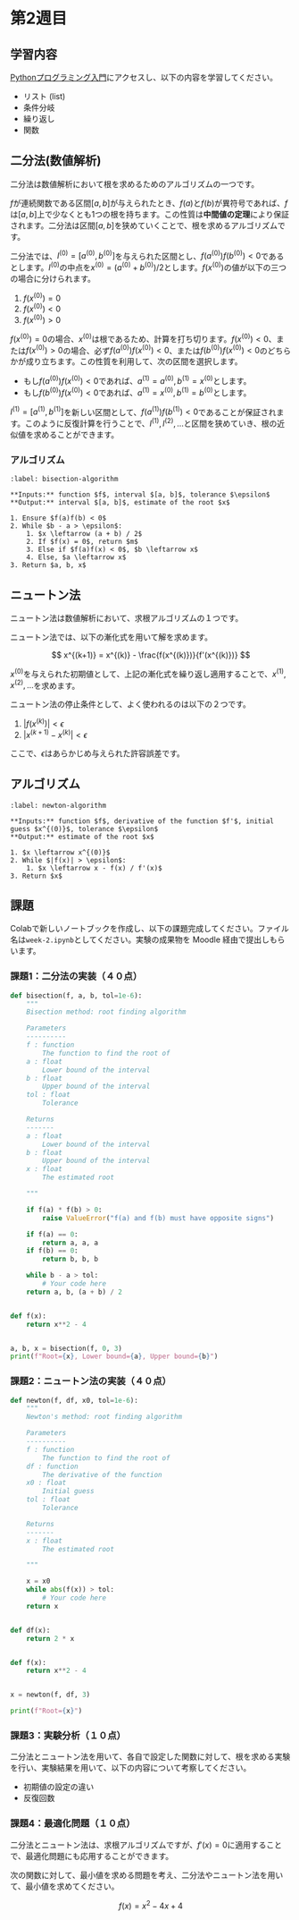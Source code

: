 # 第2週目

## 学習内容

[Pythonプログラミング入門](https://utokyo-ipp.github.io/index.html#)にアクセスし、以下の内容を学習してください。

- リスト (list)
- 条件分岐
- 繰り返し
- 関数

## 二分法(数値解析)

二分法は数値解析において根を求めるためのアルゴリズムの一つです。

$f$が連続関数である区間$[a, b]$が与えられたとき、$f(a)$と$f(b)$が異符号であれば、$f$は$[a, b]$上で少なくとも1つの根を持ちます。この性質は**中間値の定理**により保証されます。二分法は区間$[a, b]$を狭めていくことで、根を求めるアルゴリズムです。

二分法では、$I^{(0)} = [a^{(0)}, b^{(0)}]$を与えられた区間とし、$f(a^{(0)})f(b^{(0)})<0$であるとします。$I^{(0)}$の中点を$x^{(0)} = (a^{(0)}+b^{(0)})/2$とします。$f(x^{(0)})$の値が以下の三つの場合に分けられます。

1. $f(x^{(0)}) = 0$
2. $f(x^{(0)})<0$
3. $f(x^{(0)})>0$

$f(x^{(0)})=0$の場合、$x^{(0)}$は根であるため、計算を打ち切ります。$f(x^{(0)})<0$、または$f(x^{(0)})>0$の場合、必ず$f(a^{(0)})f(x^{(0)})<0$、または$f(b^{(0)})f(x^{(0)})<0$のどちらかが成り立ちます。この性質を利用して、次の区間を選択します。

- もし$f(a^{(0)})f(x^{(0)})<0$であれば、$a^{(1)}=a^{(0)}, b^{(1)}=x^{(0)}$とします。
- もし$f(b^{(0)})f(x^{(0)})<0$であれば、$a^{(1)}=x^{(0)}, b^{(1)}=b^{(0)}$とします。

$I^{(1)} = [a^{(1)}, b^{(1)}]$を新しい区間として、$f(a^{(1)})f(b^{(1)})<0$であることが保証されます。このように反復計算を行うことで、$I^{(1)}, I^{(2)}, \ldots$と区間を狭めていき、根の近似値を求めることができます。

### アルゴリズム

```{prf:algorithm} Bisection method
:label: bisection-algorithm

**Inputs:** function $f$, interval $[a, b]$, tolerance $\epsilon$   
**Output:** interval $[a, b]$, estimate of the root $x$

1. Ensure $f(a)f(b) < 0$
2. While $b - a > \epsilon$:
    1. $x \leftarrow (a + b) / 2$
    2. If $f(x) = 0$, return $m$
    3. Else if $f(a)f(x) < 0$, $b \leftarrow x$
    4. Else, $a \leftarrow x$
3. Return $a, b, x$

```

## ニュートン法

ニュートン法は数値解析において、求根アルゴリズムの１つです。

ニュートン法では、以下の漸化式を用いて解を求めます。

$$
x^{(k+1)} = x^{(k)} - \frac{f(x^{(k)})}{f'(x^{(k)})}
$$

$x^{(0)}$を与えられた初期値として、上記の漸化式を繰り返し適用することで、$x^{(1)}, x^{(2)}, \ldots$を求めます。

ニュートン法の停止条件として、よく使われるのは以下の２つです。

1. $|f(x^{(k)})| < \epsilon$
2. $|x^{(k+1)} - x^{(k)}| < \epsilon$

ここで、$\epsilon$はあらかじめ与えられた許容誤差です。

## アルゴリズム

```{prf:algorithm} Newton's method
:label: newton-algorithm

**Inputs:** function $f$, derivative of the function $f'$, initial guess $x^{(0)}$, tolerance $\epsilon$   
**Output:** estimate of the root $x$

1. $x \leftarrow x^{(0)}$
2. While $|f(x)| > \epsilon$:
    1. $x \leftarrow x - f(x) / f'(x)$
3. Return $x$
```

## 課題

Colabで新しいノートブックを作成し、以下の課題完成してください。ファイル名は`week-2.ipynb`としてください。実験の成果物を Moodle 経由で提出しもらいます。

### 課題1：二分法の実装（４０点）
```python
def bisection(f, a, b, tol=1e-6):
    """
    Bisection method: root finding algorithm

    Parameters
    ----------
    f : function
        The function to find the root of
    a : float
        Lower bound of the interval
    b : float
        Upper bound of the interval
    tol : float
        Tolerance

    Returns
    -------
    a : float
        Lower bound of the interval
    b : float
        Upper bound of the interval
    x : float
        The estimated root

    """

    if f(a) * f(b) > 0:
        raise ValueError("f(a) and f(b) must have opposite signs")

    if f(a) == 0:
        return a, a, a
    if f(b) == 0:
        return b, b, b

    while b - a > tol:
        # Your code here
    return a, b, (a + b) / 2


def f(x):
    return x**2 - 4


a, b, x = bisection(f, 0, 3)
print(f"Root={x}, Lower bound={a}, Upper bound={b}")
```

### 課題2：ニュートン法の実装（４０点）
```python
def newton(f, df, x0, tol=1e-6):
    """
    Newton's method: root finding algorithm

    Parameters
    ----------
    f : function
        The function to find the root of
    df : function
        The derivative of the function
    x0 : float
        Initial guess
    tol : float
        Tolerance

    Returns
    -------
    x : float
        The estimated root

    """

    x = x0
    while abs(f(x)) > tol:
        # Your code here
    return x


def df(x):
    return 2 * x


def f(x):
    return x**2 - 4


x = newton(f, df, 3)

print(f"Root={x}")

```

### 課題3：実験分析（１０点）
二分法とニュートン法を用いて、各自で設定した関数に対して、根を求める実験を行い、実験結果を用いて、以下の内容について考察してください。

- 初期値の設定の違い
- 反復回数

### 課題4：最適化問題（１０点）
二分法とニュートン法は、求根アルゴリズムですが、$f'(x)=0$に適用することで、最適化問題にも応用することができます。

次の関数に対して、最小値を求める問題を考え、二分法やニュートン法を用いて、最小値を求めてください。

$$
f(x) = x^2 - 4x + 4
$$